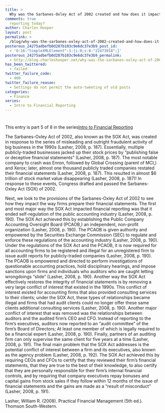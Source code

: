 ```yaml
---
title: >
  Why was the Sarbanes-Oxley Act of 2002 created and how does it impact financial
comments: true
  reporting today?
author: Charles Hooper
layout: post
permalink: >
  /blog/why-was-the-sarbanes-oxley-act-of-2002-created-and-how-does-it-impact-financial-reporting-today/
posterous_24275adbefb0d287b103c9e6dc37e3b9_post_id:
  - 'O:16:"SimpleXMLElement":1:{i:0;s:8:"22473918";}'
posterous_24275adbefb0d287b103c9e6dc37e3b9_permalink:
  - http://blog.charleshooper.net/why-was-the-sarbanes-oxley-act-of-2002-create
has_been_twittered:
  - failed
twitter_failure_code:
  - 400
twitter_failure_reason:
  - Settings do not permit the auto-tweeting of old posts
categories:
  - Finance
series:
  - Intro to Financial Reporting
---
```

# 

This entry is part 5 of 8 in the series[Intro to Financial Reporting][1]

The Sarbanes-Oxley Act of 2002, also known as the SOX Act, was created in response to the series of misleading and outright fraudulent activity of big business in the 1990s (Lasher, 2008, p. 187). Essentially, multiple publicly-traded businesses jacked up their stock prices by “publishing false or deceptive financial statements” (Lasher, 2008, p. 187). The most notable company to crash was Enron, followed by Global Crossing (parent of MCI,) and Xerox; later, almost one thousand publicly traded companies restated their financial statements (Lasher, 2008, p. 187). This resulted in almost $6 trillion of stock market value disappearing (Lasher, 2008, p. 187)! In response to these events, Congress drafted and passed the Sarbanes-Oxley Act (SOX) of 2002.

 [1]: http://www.charleshooper.net/blog/series/intro-to-financial-reporting/ "Intro to Financial Reporting"

Next, we look to the provisions of the Sarbanes-Oxley Act of 2002 to see how they impact the way firms prepare their financial statements. The first and most major way the SOX Act impacted financial reporting was that it ended self-regulation of the public accounting industry (Lasher, 2008, p. 190). The SOX Act achieved this by establishing the Public Company Accounting Oversight Board (PCAOB,) an independent, non-profit organization (Lasher, 2008, p. 190). The PCAOB is given authority and empowered by the Securities Exchange Commission (SEC) to regulate and enforce these regulations of the accounting industry (Lasher, 2008, p. 190). Under the regulations of the SOX Act and the PCAOB, it is now required for all accounting firms to be registered and illegal for an unregistered firm to issue audit reports for publicly-traded companies (Lasher, 2008, p. 190). The PCAOB is empowered and directed to perform investigations of questionable accounting practices, hold disciplinary hearings, and impose sanctions upon firms and individuals who auditors who are caught letting wrongdoings “slide” (Lasher, 2008, p. 190). Another way the SOX Act effectively restores the integrity of financial statements is by removing a very large conflict of interest that existed in the 1990s. This conflict of interest existed for accounting firms that also provided consulting services to their clients; under the SOX Act, these types of relationships became illegal and firms that had audit clients could no longer offer these same clients additional consulting services (Lasher, 2008, p. 190). Another major conflict of interest that was removed was the relationships between auditors and the audited firm’s CEO and CFO. Instead of reporting to the firm’s executives, auditors now reported to an “audit committee” of the firm’s Board of Directors; At least one member of which is legally required to be a financial expert (Lasher, 2008, p. 190). Finally, partners of an auditing firm can only supervise the same client for five years at a time (Lasher, 2008, p. 191). The final main problem that the SOX Act addresses is the potential conflict of interest between a firm and its executives, also known as the agency problem (Lasher, 2008, p. 192). The SOX Act achieved this by requiring CEOs and CFOs to certify that they reviewed their firm’s financial statements, that they are true to the best of their knowledge, to also certify that they are personally responsible for their firm’s internal financial controls, and by requiring that company executives repay bonuses and capital gains from stock sales if they follow within 12 months of the issue of financial statements and the gains are made as a “result of misconduct” (Lasher, 2008, p. 191).

Lasher, William R. (2008). Practical Financial Management (5th ed.). Thomson South-Western.